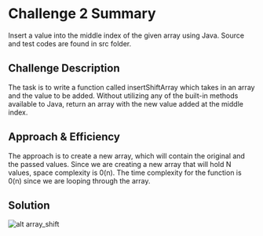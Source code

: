 # Challenge 2 Summary
Insert a value into the middle index of the given array using Java. Source and test codes are found in src folder.

## Challenge Description
The task is to write a function called insertShiftArray which takes in an array and the value to be added. Without utilizing any of the built-in methods available to Java, return an array with the new value added at the middle index.

## Approach & Efficiency
The approach is to create a new array, which will contain the original and the passed values. Since we are creating a new array that will hold N values, space complexity is 0(n). The time complexity for the function is 0(n) since we are looping through the array.


## Solution
![alt array_shift](https://raw.githubusercontent.com/joriefernandez/data-structures-and-algorithms/master/challenges-401/assets/array_shift.jpg)
